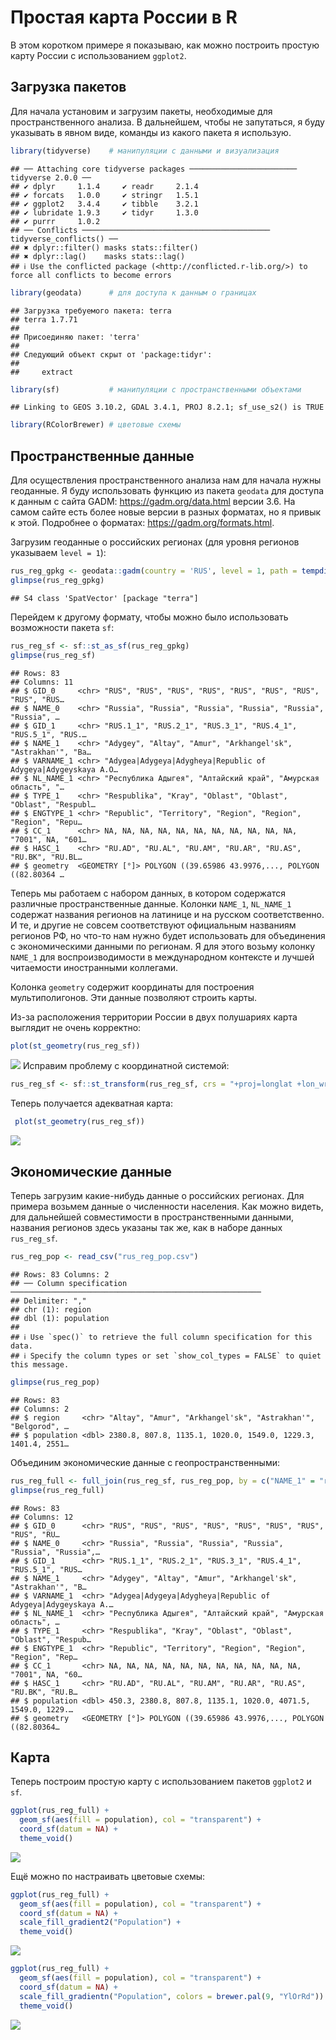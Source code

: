 Простая карта России в R
================

В этом коротком примере я показываю, как можно построить простую карту
России с использованием `ggplot2`.

## Загрузка пакетов

Для начала установим и загрузим пакеты, необходимые для
пространственного анализа. В дальнейшем, чтобы не запутаться, я буду
указывать в явном виде, команды из какого пакета я использую.

``` r
library(tidyverse)    # манипуляции с данными и визуализация
```

    ## ── Attaching core tidyverse packages ──────────────────────── tidyverse 2.0.0 ──
    ## ✔ dplyr     1.1.4     ✔ readr     2.1.4
    ## ✔ forcats   1.0.0     ✔ stringr   1.5.1
    ## ✔ ggplot2   3.4.4     ✔ tibble    3.2.1
    ## ✔ lubridate 1.9.3     ✔ tidyr     1.3.0
    ## ✔ purrr     1.0.2     
    ## ── Conflicts ────────────────────────────────────────── tidyverse_conflicts() ──
    ## ✖ dplyr::filter() masks stats::filter()
    ## ✖ dplyr::lag()    masks stats::lag()
    ## ℹ Use the conflicted package (<http://conflicted.r-lib.org/>) to force all conflicts to become errors

``` r
library(geodata)      # для доступа к данным о границах
```

    ## Загрузка требуемого пакета: terra
    ## terra 1.7.71
    ## 
    ## Присоединяю пакет: 'terra'
    ## 
    ## Следующий объект скрыт от 'package:tidyr':
    ## 
    ##     extract

``` r
library(sf)           # манипуляции с пространственными объектами
```

    ## Linking to GEOS 3.10.2, GDAL 3.4.1, PROJ 8.2.1; sf_use_s2() is TRUE

``` r
library(RColorBrewer) # цветовые схемы
```

## Пространственные данные

Для осуществления пространственного анализа нам для начала нужны
геоданные. Я буду использовать функцию из пакета `geodata` для доступа к
данным с сайта GADM: <https://gadm.org/data.html> версии 3.6. На самом
сайте есть более новые версии в разных форматах, но я привык к этой.
Подробнее о форматах: <https://gadm.org/formats.html>.

Загрузим геоданные о российских регионах (для уровня регионов указываем
`level = 1`):

``` r
rus_reg_gpkg <- geodata::gadm(country = 'RUS', level = 1, path = tempdir(), version = 3.6)
glimpse(rus_reg_gpkg)
```

    ## S4 class 'SpatVector' [package "terra"]

Перейдем к другому формату, чтобы можно было использовать возможности
пакета `sf`:

``` r
rus_reg_sf <- sf::st_as_sf(rus_reg_gpkg)
glimpse(rus_reg_sf)
```

    ## Rows: 83
    ## Columns: 11
    ## $ GID_0     <chr> "RUS", "RUS", "RUS", "RUS", "RUS", "RUS", "RUS", "RUS", "RUS…
    ## $ NAME_0    <chr> "Russia", "Russia", "Russia", "Russia", "Russia", "Russia", …
    ## $ GID_1     <chr> "RUS.1_1", "RUS.2_1", "RUS.3_1", "RUS.4_1", "RUS.5_1", "RUS.…
    ## $ NAME_1    <chr> "Adygey", "Altay", "Amur", "Arkhangel'sk", "Astrakhan'", "Ba…
    ## $ VARNAME_1 <chr> "Adygea|Adygeya|Adygheya|Republic of Adygeya|Adygeyskaya A.O…
    ## $ NL_NAME_1 <chr> "Республика Адыгея", "Алтайский край", "Амурская область", "…
    ## $ TYPE_1    <chr> "Respublika", "Kray", "Oblast", "Oblast", "Oblast", "Respubl…
    ## $ ENGTYPE_1 <chr> "Republic", "Territory", "Region", "Region", "Region", "Repu…
    ## $ CC_1      <chr> NA, NA, NA, NA, NA, NA, NA, NA, NA, NA, NA, "7001", NA, "601…
    ## $ HASC_1    <chr> "RU.AD", "RU.AL", "RU.AM", "RU.AR", "RU.AS", "RU.BK", "RU.BL…
    ## $ geometry  <GEOMETRY [°]> POLYGON ((39.65986 43.9976,..., POLYGON ((82.80364 …

Теперь мы работаем с набором данных, в котором содержатся различные
пространственные данные. Колонки `NAME_1`, `NL_NAME_1` содержат названия
регионов на латинице и на русском соответственно. И те, и другие не
совсем соответствуют официальным названиям регионов РФ, но что-то нам
нужно будет использовать для объединения с экономическими данными по
регионам. Я для этого возьму колонку `NAME_1` для воспроизводимости в
международном контексте и лучшей читаемости иностранными коллегами.

Колонка `geometry` содержит координаты для построения мультиполигонов.
Эти данные позволяют строить карты.

Из-за расположения территории России в двух полушариях карта выглядит не
очень корректно:

``` r
plot(st_geometry(rus_reg_sf))
```

![](rus_map_files/figure-gfm/unnamed-chunk-4-1.png)<!-- --> Исправим
проблему с координатной системой:

``` r
rus_reg_sf <- sf::st_transform(rus_reg_sf, crs = "+proj=longlat +lon_wrap=180")
```

Теперь получается адекватная карта:

``` r
 plot(st_geometry(rus_reg_sf))
```

![](rus_map_files/figure-gfm/unnamed-chunk-6-1.png)<!-- -->

## Экономические данные

Теперь загрузим какие-нибудь данные о российских регионах. Для примера
возьмем данные о численности населения. Как можно видеть, для дальнейшей
совместимости в пространственными данными, названия регионов здесь
указаны так же, как в наборе данных `rus_reg_sf`.

``` r
rus_reg_pop <- read_csv("rus_reg_pop.csv")
```

    ## Rows: 83 Columns: 2
    ## ── Column specification ────────────────────────────────────────────────────────
    ## Delimiter: ","
    ## chr (1): region
    ## dbl (1): population
    ## 
    ## ℹ Use `spec()` to retrieve the full column specification for this data.
    ## ℹ Specify the column types or set `show_col_types = FALSE` to quiet this message.

``` r
glimpse(rus_reg_pop)
```

    ## Rows: 83
    ## Columns: 2
    ## $ region     <chr> "Altay", "Amur", "Arkhangel'sk", "Astrakhan'", "Belgorod", …
    ## $ population <dbl> 2380.8, 807.8, 1135.1, 1020.0, 1549.0, 1229.3, 1401.4, 2551…

Объединим экономические данные с геопространственными:

``` r
rus_reg_full <- full_join(rus_reg_sf, rus_reg_pop, by = c("NAME_1" = "region"))
glimpse(rus_reg_full)
```

    ## Rows: 83
    ## Columns: 12
    ## $ GID_0      <chr> "RUS", "RUS", "RUS", "RUS", "RUS", "RUS", "RUS", "RUS", "RU…
    ## $ NAME_0     <chr> "Russia", "Russia", "Russia", "Russia", "Russia", "Russia",…
    ## $ GID_1      <chr> "RUS.1_1", "RUS.2_1", "RUS.3_1", "RUS.4_1", "RUS.5_1", "RUS…
    ## $ NAME_1     <chr> "Adygey", "Altay", "Amur", "Arkhangel'sk", "Astrakhan'", "B…
    ## $ VARNAME_1  <chr> "Adygea|Adygeya|Adygheya|Republic of Adygeya|Adygeyskaya A.…
    ## $ NL_NAME_1  <chr> "Республика Адыгея", "Алтайский край", "Амурская область", …
    ## $ TYPE_1     <chr> "Respublika", "Kray", "Oblast", "Oblast", "Oblast", "Respub…
    ## $ ENGTYPE_1  <chr> "Republic", "Territory", "Region", "Region", "Region", "Rep…
    ## $ CC_1       <chr> NA, NA, NA, NA, NA, NA, NA, NA, NA, NA, NA, "7001", NA, "60…
    ## $ HASC_1     <chr> "RU.AD", "RU.AL", "RU.AM", "RU.AR", "RU.AS", "RU.BK", "RU.B…
    ## $ population <dbl> 450.3, 2380.8, 807.8, 1135.1, 1020.0, 4071.5, 1549.0, 1229.…
    ## $ geometry   <GEOMETRY [°]> POLYGON ((39.65986 43.9976,..., POLYGON ((82.80364…

## Карта

Теперь построим простую карту с использованием пакетов `ggplot2` и `sf`.

``` r
ggplot(rus_reg_full) + 
  geom_sf(aes(fill = population), col = "transparent") + 
  coord_sf(datum = NA) + 
  theme_void()
```

![](rus_map_files/figure-gfm/unnamed-chunk-9-1.png)<!-- -->

Ещё можно по настраивать цветовые схемы:

``` r
ggplot(rus_reg_full) + 
  geom_sf(aes(fill = population), col = "transparent") + 
  coord_sf(datum = NA) + 
  scale_fill_gradient2("Population") + 
  theme_void()
```

![](rus_map_files/figure-gfm/unnamed-chunk-10-1.png)<!-- -->

``` r
ggplot(rus_reg_full) + 
  geom_sf(aes(fill = population), col = "transparent") + 
  coord_sf(datum = NA) + 
  scale_fill_gradientn("Population", colors = brewer.pal(9, "YlOrRd")) + 
  theme_void()
```

![](rus_map_files/figure-gfm/unnamed-chunk-11-1.png)<!-- -->
